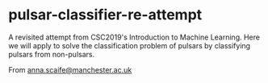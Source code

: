 # pulsar-classifier-re-attempt

A revisited attempt from CSC2019's Introduction to Machine Learning. Here we will apply to solve the classification problem of pulsars by classifying pulsars from non-pulsars.

From anna.scaife@manchester.ac.uk

